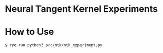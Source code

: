 # Neural Tangent Kernel Experiments



# How to Use
```
$ rye run python3 src/ntk/ntk_experiment.py
```

